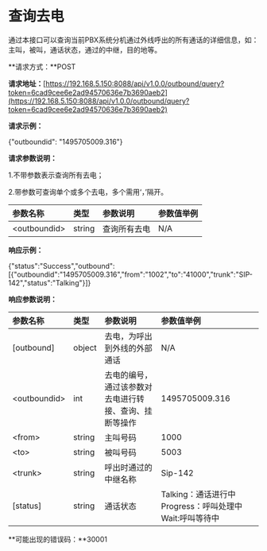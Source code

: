 # 查询去电

通过本接口可以查询当前PBX系统分机通过外线呼出的所有通话的详细信息，如：主叫，被叫，通话状态，通过的中继，目的地等。

**请求方式：**POST

**请求地址：**[https://192.168.5.150:8088/api/v1.0.0/outbound/query?token=6cad9cee6e2ad94570636e7b3690aeb2](https://192.168.5.150:8088/api/v1.0.0/outbound/query?token=6cad9cee6e2ad94570636e7b3690aeb2)

**请求示例：**

{"outboundid": "1495705009.316"}

**请求参数说明：**

1.不带参数表示查询所有去电；

2.带参数可查询单个或多个去电，多个需用‘，’隔开。

| 参数名称 | 类型 | 参数说明 | 参数值举例 |
| :--- | :--- | :--- | :--- |
| &lt;outboundid&gt; | string | 查询所有去电 | N/A |

**响应示例：**

{"status":"Success","outbound":\[{"outboundid":"1495705009.316","from":"1002","to":"41000","trunk":"SIP-142","status":"Talking"}\]}

**响应参数说明：**

| 参数名称 | 类型 | 参数说明 | 参数值举例 |
| :--- | :--- | :--- | :--- |
| \[outbound\] | object | 去电，为呼出到外线的外部通话 | N/A |
| &lt;outboundid&gt; | int | 去电的编号，通过该参数对去电进行转接、查询、挂断等操作 | 1495705009.316 |
| &lt;from&gt; | string | 主叫号码 | 1000 |
| &lt;to&gt; | string | 被叫号码 | 5003 |
| &lt;trunk&gt; | string | 呼出时通过的中继名称 | Sip-142 |
| \[status\] | string | 通话状态 | Talking：通话进行中            Progress：呼叫处理中          Wait:呼叫等待中 |

**可能出现的错误码：**30001

